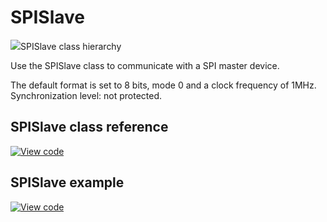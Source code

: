 # SPISlave

<span class="images">![](https://os.mbed.com/docs/mbed-os/v6.16/mbed-os-api-doxy/classmbed_1_1_s_p_i_slave.png)<span>SPISlave class hierarchy</span></span>

Use the SPISlave class to communicate with a SPI master device.

The default format is set to 8 bits, mode 0 and a clock frequency of 1MHz. Synchronization level: not protected.

## SPISlave class reference

[![View code](https://www.mbed.com/embed/?type=library)](https://os.mbed.com/docs/mbed-os/v6.16/mbed-os-api-doxy/classmbed_1_1_s_p_i_slave.html)

## SPISlave example

[![View code](https://www.mbed.com/embed/?url=https://github.com/ARMmbed/mbed-os-snippet-SPISlave/tree/v6.7)](https://github.com/ARMmbed/mbed-os-snippet-SPISlave/blob/v6.7/main.cpp)
